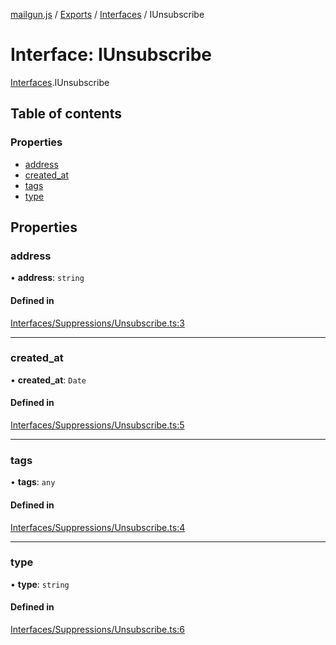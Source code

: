 [mailgun.js](../README.md) / [Exports](../modules.md) / [Interfaces](../modules/Interfaces.md) / IUnsubscribe

# Interface: IUnsubscribe

[Interfaces](../modules/Interfaces.md).IUnsubscribe

## Table of contents

### Properties

- [address](Interfaces.IUnsubscribe.md#address)
- [created\_at](Interfaces.IUnsubscribe.md#created_at)
- [tags](Interfaces.IUnsubscribe.md#tags)
- [type](Interfaces.IUnsubscribe.md#type)

## Properties

### address

• **address**: `string`

#### Defined in

[Interfaces/Suppressions/Unsubscribe.ts:3](https://github.com/mailgun/mailgun.js/blob/9d7076d/lib/Interfaces/Suppressions/Unsubscribe.ts#L3)

___

### created\_at

• **created\_at**: `Date`

#### Defined in

[Interfaces/Suppressions/Unsubscribe.ts:5](https://github.com/mailgun/mailgun.js/blob/9d7076d/lib/Interfaces/Suppressions/Unsubscribe.ts#L5)

___

### tags

• **tags**: `any`

#### Defined in

[Interfaces/Suppressions/Unsubscribe.ts:4](https://github.com/mailgun/mailgun.js/blob/9d7076d/lib/Interfaces/Suppressions/Unsubscribe.ts#L4)

___

### type

• **type**: `string`

#### Defined in

[Interfaces/Suppressions/Unsubscribe.ts:6](https://github.com/mailgun/mailgun.js/blob/9d7076d/lib/Interfaces/Suppressions/Unsubscribe.ts#L6)
